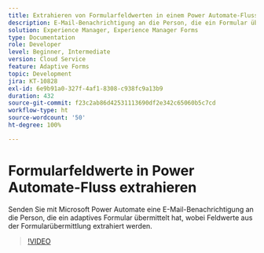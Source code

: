 ```yaml
---
title: Extrahieren von Formularfeldwerten in einem Power Automate-Fluss
description: E-Mail-Benachrichtigung an die Person, die ein Formular übermittelt hat, in einem Microsoft Power Automate-Workflow senden
solution: Experience Manager, Experience Manager Forms
type: Documentation
role: Developer
level: Beginner, Intermediate
version: Cloud Service
feature: Adaptive Forms
topic: Development
jira: KT-10828
exl-id: 6e9b91a0-327f-4af1-8308-c938fc9a13b9
duration: 432
source-git-commit: f23c2ab86d42531113690df2e342c65060b5c7cd
workflow-type: ht
source-wordcount: '50'
ht-degree: 100%

---
```


# Formularfeldwerte in Power Automate-Fluss extrahieren

Senden Sie mit Microsoft Power Automate eine E-Mail-Benachrichtigung an die Person, die ein adaptives Formular übermittelt hat, wobei Feldwerte aus der Formularübermittlung extrahiert werden.

>[!VIDEO](https://video.tv.adobe.com/v/345957?quality=12&learn=on)
